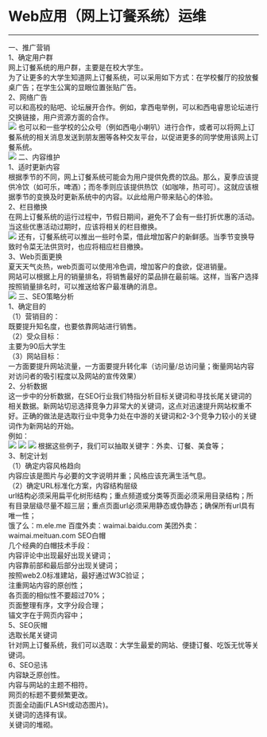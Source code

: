  <h1>Web应用（网上订餐系统）运维</h1>
<hr/>
一、推广营销<br/>
1、确定用户群<br/>
网上订餐系统的用户群，主要是在校大学生。<br/>
为了让更多的大学生知道网上订餐系统，可以采用如下方式：在学校餐厅的投放餐桌广告；在学生公寓的显眼位置张贴广告。<br/>
2、网络广告<br/>
可以和高校的贴吧、论坛展开合作。例如，拿西电举例，可以和西电睿思论坛进行交换链接，用户资源方面的合作。<br/>
<img src="https://github.com/WebEngineeringAndSystem/Task_9/blob/master/1.png"/>
也可以和一些学校的公众号（例如西电小喇叭）进行合作，或者可以将网上订餐系统的相关消息发送到朋友圈等各种交友平台，以促进更多的同学使用该网上订餐系统。<br/>
<img src="https://github.com/WebEngineeringAndSystem/Task_9/blob/master/2.png"/>
二、内容维护<br/>
1、适时更新内容<br/>
根据季节的不同，网上订餐系统可能会为用户提供免费的饮品。那么，夏季应该提供冷饮（如可乐，啤酒）；而冬季则应该提供热饮（如咖啡，热可可）。这就应该根据季节的变换及时更新系统中的内容。以此给用户带来贴心的体验。<br/>
2、栏目撤换<br/>
在网上订餐系统的运行过程中，节假日期间，避免不了会有一些打折优惠的活动。当这些优惠活动过期时，应该将相关的栏目撤换。<br/>
<img src="3.PNG"/>
还有，订餐系统可以推出一些时令菜，借此增加客户的新鲜感。当季节变换导致时令菜无法供货时，也应将相应栏目撤换。<br/>
3、Web页面更换<br/>
夏天天气炎热，web页面可以使用冷色调，增加客户的食欲，促进销量。<br/>
网站可以根据上月的销量排名，将销售最好的菜品排在最前端。这样，当客户选择按照销量排名时，可以推送给客户最准确的消息。<br/>
<img src="4.PNG"/>
三、SEO策略分析<br/>
1、确定目的<br/>
（1）营销目的：<br/>
     既要提升知名度，也要依靠网站进行销售。<br/>
（2）受众目标：<br/>
     主要为90后大学生<br/>
（3）网站目标：<br/>
     一方面要提升网站流量，一方面要提升转化率（访问量/总访问量；衡量网站内容对访问者的吸引程度以及网站的宣传效果）<br/>
2、分析数据<br/>
   这一步中的分析数据，在SEO行业我们特指分析目标关键词和寻找长尾关键词的相关数据。新网站切忌选择竞争力非常大的关键词，这点对迅速提升网站权重不好。正确的做法是选取行业中竞争力处在中游的关键词和2-3个竞争力较小的关键词作为新网站的开始。<br/>
例如：<br/>
<img src="5.PNG"/>
<img src="6.PNG"/>
<img src="7.PNG"/>
根据这些例子，我们可以抽取关键字：外卖、订餐、美食等；<br/>
3、制定计划<br/>
（1）确定内容风格趋向<br/>
   内容应该是图片与必要的文字说明并重；风格应该充满生活气息。<br/>
（2）确定URL标准化方案，内容结构层级<br/>
   url结构必须采用扁平化树形结构；重点频道或分类等页面必须采用目录结构；所有目录层级尽量不超三层；重点页面url必须采用静态或伪静态；确保所有url具有唯一性；<br/>
饿了么：m.ele.me
百度外卖：waimai.baidu.com  
美团外卖：waimai.meituan.com
SEO白帽<br/>
几个经典的白帽技术手段：<br/>
   内容评论中出现最好出现关键词；<br/>
   内容靠前部和最后部分出现关键词；<br/>
   按照web2.0标准建站，最好通过W3C验证；<br/>
   注重网站内容的原创性；<br/>
   各页面的相似性不要超过70%；<br/>
   页面整理有序，文字分段合理；<br/>
   锚文字在于网页内容中；<br/>
5、SEO灰帽<br/>
选取长尾关键词<br/>
   针对网上订餐系统，我们可以选取：大学生最爱的网站、便捷订餐、吃饭无忧等关键词。<br/>
6、SEO忌讳<br/>
   内容缺乏原创性。<br/>
   内容与网站的主题不相符。<br/>
   网页的标题不要频繁更改。<br/>
   页面全动画(FLASH或动态图片)。<br/>
   关键词的选择有误。<br/>
   关键词的堆砌。<br/>

